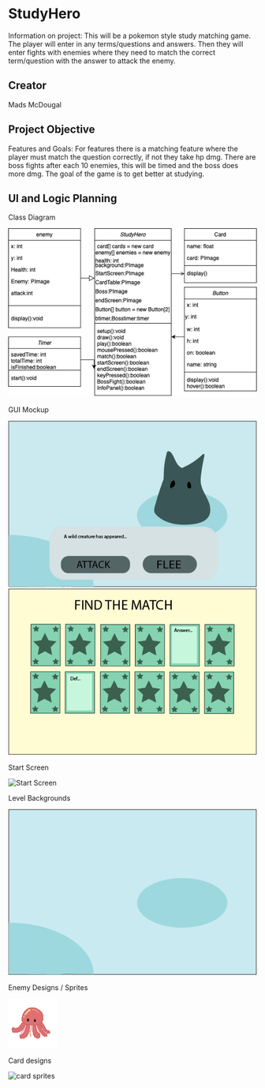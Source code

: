 # StudyHero
Information on project:
This will be a pokemon style study matching game. The player will enter in any terms/questions and answers. Then they will enter fights with enemies where they need to match the correct term/question with the answer to attack the enemy.

## Creator
Mads McDougal

## Project Objective
Features and Goals: 
For features there is a matching feature where the player must match the question correctly, if not they take hp dmg. There are boss fights after each 10 enemies, this will be timed and the boss does more dmg. The goal of the game is to get better at studying. 

## UI and Logic Planning
Class Diagram

![Class Diagram](https://github.com/olmpyia/StudyHero/blob/main/images/classdia.drawio.png?raw=true)

GUI Mockup

![FightScene](https://github.com/olmpyia/StudyHero/blob/main/images/FightScreen.png?raw=true)
![CardTable](https://github.com/olmpyia/StudyHero/blob/main/images/CardTable.png?raw=true)

Start Screen

![Start Screen]()

Level Backgrounds

![Bluebackground](https://github.com/olmpyia/StudyHero/blob/main/images/BlueBackground.png?raw=true)


Enemy Designs / Sprites

![Jelly sprites](https://github.com/olmpyia/StudyHero/blob/main/images/Jelly.png?raw=true)

Card designs

![card sprites]()
